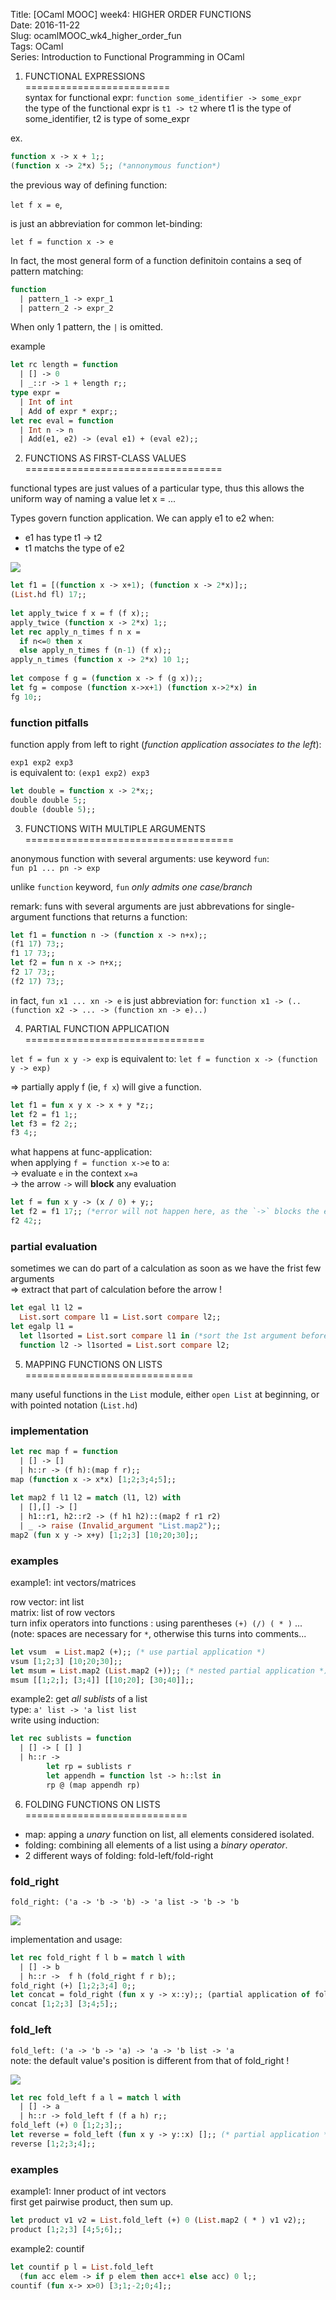 Title: [OCaml MOOC] week4: HIGHER ORDER FUNCTIONS  
Date: 2016-11-22    
Slug: ocamlMOOC_wk4_higher_order_fun  
Tags: OCaml   
Series: Introduction to Functional Programming in OCaml 
   
  
  
1. FUNCTIONAL EXPRESSIONS  
=========================  
syntax for functional expr: ``function some_identifier -> some_expr``  
the type of the functional expr is ``t1 -> t2`` where t1 is the type of some_identifier, t2 is type of some_expr  
  
ex.   
  
```ocaml   
function x -> x + 1;;  
(function x -> 2*x) 5;; (*annonymous function*)   
```  
the previous way of defining function:   
  
``let f x = e``,   
  
is just an abbreviation for common let-binding:   
  
``let f = function x -> e``  
  
In fact, the most general form of a function definitoin contains a seq of pattern matching:   
  
```ocaml   
function   
  | pattern_1 -> expr_1  
  | pattern_2 -> expr_2   
```  
  
When only 1 pattern, the ``|`` is omitted.  
  
example   
  
```ocaml   
let rc length = function   
  | [] -> 0  
  | _::r -> 1 + length r;;  
type expr =   
  | Int of int  
  | Add of expr * expr;;  
let rec eval = function   
  | Int n -> n  
  | Add(e1, e2) -> (eval e1) + (eval e2);;   
```  
  
2. FUNCTIONS AS FIRST-CLASS VALUES  
==================================  
  
functional types are just values of a particular type, thus this allows the uniform way of naming a value let x = ...   
  
Types govern function application. We can apply e1 to e2 when:   
  
* e1 has type t1 -> t2  
* t1 matchs the type of e2  
  
![](../images/ocamlMOOC_wk4_higher_order_fun/pasted_image.png)  
  
```ocaml   
let f1 = [(function x -> x+1); (function x -> 2*x)];;  
(List.hd fl) 17;;  
  
let apply_twice f x = f (f x);;  
apply_twice (function x -> 2*x) 1;;  
let rec apply_n_times f n x =   
  if n<=0 then x  
  else apply_n_times f (n-1) (f x);;  
apply_n_times (function x -> 2*x) 10 1;;  
  
let compose f g = (function x -> f (g x));;  
let fg = compose (function x->x+1) (function x->2*x) in  
fg 10;;   
```  
  
### function pitfalls  
  
function apply from left to right (*function application associates to the left*):   
  
``exp1 exp2 exp3``   
is equivalent to: ``(exp1 exp2) exp3``  
  
```ocaml   
let double = function x -> 2*x;;  
double double 5;;  
double (double 5);;   
```  
  
3. FUNCTIONS WITH MULTIPLE ARGUMENTS  
====================================  
  
anonymous function with several arguments: use keyword ``fun``:  
``fun p1 ... pn -> exp``  
  
unlike ``function`` keyword, ``fun`` *only admits one case/branch*  
  
remark: funs with several arguments are just abbrevations for single-argument functions that returns a function:  
  
```ocaml   
let f1 = function n -> (function x -> n+x);;  
(f1 17) 73;;  
f1 17 73;;  
let f2 = fun n x -> n+x;;  
f2 17 73;;  
(f2 17) 73;;   
```  
  
in fact, ``fun x1 ... xn -> e`` is just abbreviation for: ``function x1 -> (..(function x2 -> ... -> (function xn -> e)..)``  
  
  
4. PARTIAL FUNCTION APPLICATION  
===============================  
  
``let f = fun x y -> exp`` is equivalent to: ``let f = function x -> (function y -> exp)``  
  
⇒ partially apply f (ie, ``f x``) will give a function.    
  
```ocaml   
let f1 = fun x y x -> x + y *z;;  
let f2 = f1 1;;  
let f3 = f2 2;;  
f3 4;;   
```  
  
what happens at func-application:  
when applying ``f = function x->e`` to ``a``:  
→ evaluate ``e`` in the context ``x=a``  
→ the arrow ``->`` will **block** any evaluation  
  
```ocaml   
let f = fun x y -> (x / 0) + y;;  
let f2 = f1 17;; (*error will not happen here, as the `->` blocks the evaluation!*)  
f2 42;;   
```  
  
### partial evaluation  
  
sometimes we can do part of a calculation as soon as we have the frist few arguments   
⇒ extract that part of calculation before the arrow !   
  
```ocaml   
let egal l1 l2 =   
  List.sort compare l1 = List.sort compare l2;;  
let egalp l1 =   
  let l1sorted = List.sort compare l1 in (*sort the 1st argument before going to the next functional abstraction*)  
  function l2 -> l1sorted = List.sort compare l2;   
```	    
  
  
5. MAPPING FUNCTIONS ON LISTS  
=============================  
  
many useful functions in the ``List`` module, either ``open List`` at beginning, or with pointed notation (``List.hd``)  
  
### implementation  
  
```ocaml   
let rec map f = function  
  | [] -> []  
  | h::r -> (f h):(map f r);;  
map (function x -> x*x) [1;2;3;4;5];;  
  
let map2 f l1 l2 = match (l1, l2) with  
  | [],[] -> []  
  | h1::r1, h2::r2 -> (f h1 h2)::(map2 f r1 r2)  
  | _ -> raise (Invalid_argument "List.map2");;  
map2 (fun x y -> x+y) [1;2;3] [10;20;30];;   
```  
  
### examples  
example1: int vectors/matrices  
  
row vector: int list  
matrix: list of row vectors  
turn infix operators into functions : using parentheses ``(+) (/) ( * )`` ...(note: spaces are necessary for ``*``, otherwise this turns into comments...  
  
```ocaml   
let vsum  = List.map2 (+);; (* use partial application *)  
vsum [1;2;3] [10;20;30];;  
let msum = List.map2 (List.map2 (+));; (* nested partial application *)  
msum [[1;2;]; [3;4]] [[10;20]; [30;40]];;   
```  
  
example2: get *all sublists* of a list  
type: ``a' list -> 'a list list``  
write using induction:   
  
```ocaml   
let rec sublists = function   
  | [] -> [ [] ]  
  | h::r ->   
        let rp = sublists r  
        let appendh = function lst -> h::lst in  
        rp @ (map appendh rp)   
```  
  
6. FOLDING FUNCTIONS ON LISTS  
============================  
  
  
  
* map: apping a *unary* function on list, all elements considered isolated.   
* folding: combining all elements of a list using a *binary operator*.   
* 2 different ways of folding: fold-left/fold-right  
  
  
### fold_right  
``fold_right: ('a -> 'b -> 'b) -> 'a list -> 'b -> 'b ``  
  
![](../images/ocamlMOOC_wk4_higher_order_fun/pasted_image002.png)  
  
implementation and usage:   
  
```ocaml   
let rec fold_right f l b = match l with   
  | [] -> b  
  | h::r ->  f h (fold_right f r b);;  
fold_right (+) [1;2;3;4] 0;;  
let concat = fold_right (fun x y -> x::y);; (partial application of fold_right)  
concat [1;2;3] [3;4;5];;   
```  
  
### fold_left  
 ``fold_left: ('a -> 'b -> 'a) -> 'a -> 'b list -> 'a``   
note: the default value's position is different from that of fold_right !   
  
![](../images/ocamlMOOC_wk4_higher_order_fun/pasted_image003.png)  
  
```ocaml   
let rec fold_left f a l = match l with  
  | [] -> a  
  | h::r -> fold_left f (f a h) r;;  
fold_left (+) 0 [1;2;3];;  
let reverse = fold_left (fun x y -> y::x) [];; (* partial application *)  
reverse [1;2;3;4];;   
```   
   
  
### examples  
  
example1: Inner product of int vectors   
first get pairwise product, then sum up.   
  
```ocaml   
let product v1 v2 = List.fold_left (+) 0 (List.map2 ( * ) v1 v2);;  
product [1;2;3] [4;5;6];;   
```  
example2: countif  
  
```ocaml   
let countif p l = List.fold_left   
  (fun acc elem -> if p elem then acc+1 else acc) 0 l;;  
countif (fun x-> x>0) [3;1;-2;0;4];;   
```  

